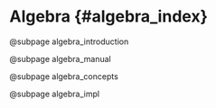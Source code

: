 # Algebra {#algebra_index}

@subpage algebra_introduction

@subpage algebra_manual

@subpage algebra_concepts

@subpage algebra_impl